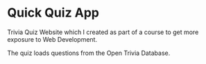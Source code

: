 # Quick Quiz App

Trivia Quiz Website which I created as part of a course to get more exposure to Web Development. 

The quiz loads questions from the Open Trivia Database. 
